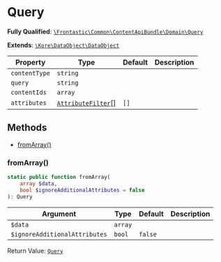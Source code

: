 #  Query

**Fully Qualified**: [`\Frontastic\Common\ContentApiBundle\Domain\Query`](../../../../src/php/ContentApiBundle/Domain/Query.php)

**Extends**: [`\Kore\DataObject\DataObject`](https://github.com/kore/DataObject)

Property|Type|Default|Description
--------|----|-------|-----------
`contentType`|`string`||
`query`|`string`||
`contentIds`|`array`||
`attributes`|[`AttributeFilter`](AttributeFilter.md)[]|`[]`|

## Methods

* [fromArray()](#fromarray)

### fromArray()

```php
static public function fromArray(
    array $data,
    bool $ignoreAdditionalAttributes = false
): Query
```

Argument|Type|Default|Description
--------|----|-------|-----------
`$data`|`array`||
`$ignoreAdditionalAttributes`|`bool`|`false`|

Return Value: [`Query`](Query.md)

